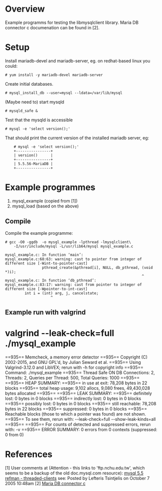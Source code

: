 # Overview

Example programms for testing the libmysqlclient library.
Maria DB connector c documenation can be found in [2].

# Setup

Install mariadb-devel and mariadb-server, eg. on redhat-based linux you could:

    # yum install -y mariadb-devel mariadb-server

Create initial databases.

    # mysql_install_db --user=mysql --ldata=/var/lib/mysql

(Maybe need to) start mysqld

    # mysqld_safe &

Test that the mysqld is accessible

    # mysql -e 'select version();'

That should print the current version of the installed mariadb server, eg:

        # mysql -e 'select version();'
        +----------------+
        | version()      |
        +----------------+
        | 5.5.56-MariaDB |
        +----------------+


# Example programmes

1. mysql_example (copied from [1])
1. mysql_load (based on the above) 

## Compile

Compile the example programme:

    # gcc -O0 -ggdb  -o mysql_example -lpthread -lmysqlclient\
        -I/usr/include/mysql -L/usr/lib64/mysql mysql_example.c

    mysql_example.c: In function ‘main’:
    mysql_example.c:68:63: warning: cast to pointer from integer of different size [-Wint-to-pointer-cast]
                     pthread_create(&pthread[i], NULL, db_pthread, (void *)i);
                                                                   ^
    mysql_example.c: In function ‘db_pthread’:
    mysql_example.c:83:17: warning: cast from pointer to integer of different size [-Wpointer-to-int-cast]
             int i = (int) arg, j, cancelstate;
                         ^
## Example run with valgrind

# valgrind --leak-check=full ./mysql_example 
==935== Memcheck, a memory error detector
==935== Copyright (C) 2002-2015, and GNU GPL'd, by Julian Seward et al.
==935== Using Valgrind-3.12.0 and LibVEX; rerun with -h for copyright info
==935== Command: ./mysql_example
==935== 
Thread Safe ON
DB Connections: 2, Threads: 2, Queries per Thread: 500, Total Queries: 1000
==935== 
==935== HEAP SUMMARY:
==935==     in use at exit: 78,208 bytes in 22 blocks
==935==   total heap usage: 9,102 allocs, 9,080 frees, 49,430,028 bytes allocated
==935== 
==935== LEAK SUMMARY:
==935==    definitely lost: 0 bytes in 0 blocks
==935==    indirectly lost: 0 bytes in 0 blocks
==935==      possibly lost: 0 bytes in 0 blocks
==935==    still reachable: 78,208 bytes in 22 blocks
==935==         suppressed: 0 bytes in 0 blocks
==935== Reachable blocks (those to which a pointer was found) are not shown.
==935== To see them, rerun with: --leak-check=full --show-leak-kinds=all
==935== 
==935== For counts of detected and suppressed errors, rerun with: -v
==935== ERROR SUMMARY: 0 errors from 0 contexts (suppressed: 0 from 0)


# References

[1] User comments at (Attention - this links to 'ftp.nchu.edu.tw', which seems
    to be a backup of the old doc.mysql.com resource):
   [mysql 5.5 refman - threaded-clients](http://ftp.nchu.edu.tw/MySQL/doc/refman/5.5/en/threaded-clients.html)
    see: Posted by Lefteris Tsintjelis on October 7 2005 10:48am
[2] [Maria DB connector c](https://mariadb.com/kb/en/library/mariadb-connector-c/)


